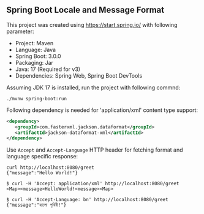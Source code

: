 ## Spring Boot Locale and Message Format

This project was created using https://start.spring.io/ with following parameter:

* Project: Maven
* Language: Java
* Spring Boot: 3.0.0
* Packaging: Jar
* Java: 17 (Required for v3)
* Dependencies: Spring Web, Spring Boot DevTools

Assuming JDK 17 is installed, run the project with following commnd:

```shell
./mvnw spring-boot:run
```

Following dependency is needed for 'application/xml' content type support:

```xml
<dependency>
   <groupId>com.fasterxml.jackson.dataformat</groupId>
   <artifactId>jackson-dataformat-xml</artifactId>
</dependency>
```

Use `Accept` and `Accept-Language` HTTP header for fetching format and language specific response:

```shell$ 
curl http://localhost:8080/greet
{"message":"Hello World!"}

$ curl -H 'Accept: application/xml' http://localhost:8080/greet
<Map><message>HelloWorld!<message><Map>                                                           

$ curl -H 'Accept-Language: bn' http://localhost:8080/greet
{"message":"হ্যালো পৃথিবী!"}
```
